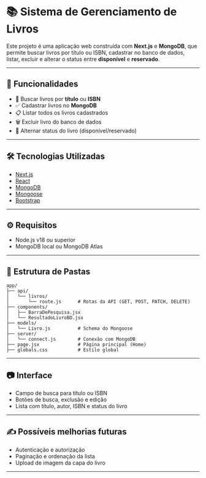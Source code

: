 
# 📚 Sistema de Gerenciamento de Livros

Este projeto é uma aplicação web construída com **Next.js** e **MongoDB**, que permite buscar livros por título ou ISBN, cadastrar no banco de dados, listar, excluir e alterar o status entre **disponível** e **reservado**.

---

## 🚀 Funcionalidades

- 🔎 Buscar livros por **título** ou **ISBN**
- ✅ Cadastrar livros no **MongoDB**
- 📋 Listar todos os livros cadastrados
- 🗑️ Excluir livro do banco de dados
- 🔁 Alternar status do livro (disponível/reservado)

---

## 🛠️ Tecnologias Utilizadas

- [Next.js](https://nextjs.org/)
- [React](https://react.dev/)
- [MongoDB](https://www.mongodb.com/)
- [Mongoose](https://mongoosejs.com/)
- [Bootstrap](https://getbootstrap.com/)

---

## ⚙️ Requisitos

- Node.js v18 ou superior
- MongoDB local ou MongoDB Atlas

---

## 📁 Estrutura de Pastas

```
app/
├── api/
│   └── livros/
│       └── route.js      # Rotas da API (GET, POST, PATCH, DELETE)
├── components/
│   ├── BarraDePesquisa.jsx
│   └── ResultadoLivroBD.jsx
├── models/
│   └── Livro.js          # Schema do Mongoose
├── server/
│   └── connect.js        # Conexão com MongoDB
├── page.jsx              # Página principal (Home)
├── globals.css           # Estilo global
```

---

## 📷 Interface

- Campo de busca para título ou ISBN
- Botões de busca, exclusão e edição
- Lista com título, autor, ISBN e status do livro

---

## ✍️ Possíveis melhorias futuras

- Autenticação e autorização
- Paginação e ordenação da lista
- Upload de imagem da capa do livro

---
